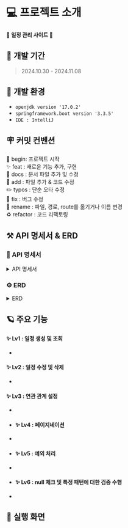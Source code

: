 
# 💻 프로젝트 소개
#### 📅 **일정 관리 사이트** 📅

## 🚀 개발 기간
> 2024.10.30 - 2024.11.08


## 🌱 개발 환경
- `openjdk version '17.0.2'`
- `springframework.boot version '3.3.5'`
- `IDE : IntelliJ`

## 🪧 커밋 컨벤션
🎉 begin: 프로젝트 시작 <br>
✨ feat : 새로운 기능 추가, 구현<br>
📝 docs : 문서 파일 추가 및 수정<br>
🔧 add :  파일 추가 & 코드 수정<br>
✏️ typos : 단순 오타 수정<br>
🐛 fix : 버그 수정<br>
🚚 rename : 파일, 경로, route를 옮기거나 이름 변경<br>
♻️ refactor : 코드 리팩토링<br>

## ⚒️ API 명세서 & ERD
### 📄 API 명세서
<details>
<summary>API 명세서</summary>
<br/>

#### 🗓️Schedule
|    기능    | method |URL|
|:--------:|:------:|:---:|
|  일정 생성   | POST  |/schedules|
| 일정 목록 조회 | GET  |/schedules|
| 일정 상세 조회 | GET  |/schedules/{schedule_Id}|
|  일정 수정   | PUT  |/schedules/{schedule_Id}|
|  일정 삭제   | DELETE  |/schedules/{schedule_Id}|

<details>
<summary>✅ 일정 생성</summary>

|  기능  | method |URL|
|:----:|:------:|:---:|
| 일정 생성 | POST  |/schedules|

#### Request Eelements
|        파라미터        |   타입    | 필수 여부 |           설명           |
|:------------------:|:-------:|:-----:|:----------------------:|
|      user_id       | String  |   Y   |         사용자 ID         |
|     user_name      | String  |   Y   |         사용자 이름         |
| schedule_password  | String  |   Y   |        일정 비밀번호         |
|   schedule_title   | String  |   Y   |         일정 제목          |
| schedule_contents  | String  |   Y   |         일정 내용          |
| schedule_insert_dt | String |   Y   |   일정 작성 일자(datetime)   |
| schedule_update_dt |  String   |   Y   | 일정 최종 수정 일자 (datetime) |

#### Respons Eelements
| 파라미터  |   타입    | 필수 여부 |     설명 |
|:-----:|:-------:|:-----:|:------:|
| schedule_id | Integer |   Y   |  일정 ID |

#### 요청 예시

```json
  {
    "user_id" : "550e8400-e29b-41d4-a716-441155770000",
    "user_name" : "작성자1",
    "schedule_password" : "12345",
    "schedule_title" : "오늘의 일정",
    "schedule_contents" : "과제 제출하기",
    "schedule_insert_dt" : "2024-10-30",
    "schedule_update_dt" : "2024-10-31"
  }
```
#### 응답 예시
- Statue Code 201 Created [생성 성공]
```json
  {
    "message" : "일정 생성에 성공했습니다.",
    "schedule_id" :"1"
  }
```
- Statue Code 400 Bad Request [잘못된 요청]
```json
  {
    "error": "일정 생성에 실패했습니다."
  }
```
- Statue Code 401 Unauthorized [권한 없음]
```json
  {
    "error": "일정 생성 권한이 없습니다."
  }
```
</details>

<details>
<summary>✅ 일정 목록 조회</summary>

|  기능  | method |URL|
|:----:|:------:|:---:|
| 일정 목록 조회 | GET  |/schedules|

#### Request Eelements
- x

#### Respons Eelements
| 파라미터  |   타입    | 필수 여부 |           설명           |
|:-----:|:-------:|:-----:|:----------------------:|
| schedule_id | Integer |   Y   |         일정 ID          |
|user_id | String  |   Y   |         사용자 ID         |
|     user_name      | String  |   Y   |         사용자 이름         |
| schedule_password | String  |   Y   |        일정 비밀번호         |
| schedule_title | String  |   Y   |         일정 제목          |
| schedule_contents | String  |   Y   |         일정 내용          |
| schedule_insert_dt | String |   Y   |   일정 작성 일자(datetime)   |
| schedule_update_dt |  String   |   Y   | 일정 최종 수정 일자 (datetime) |

#### 응답 예시
- Statue Code 200 OK [응답 성공]
```json
{
  "page": 1,
  "list_size": 10,
  "data": [
    {
      "schedule_id" :"1",
      "user_id" : "550e8400-e29b-41d4-a716-441155770000",
      "user_name" : "작성자1",
      "schedule_password" : "12345",
      "schedule_title" : "오늘의 일정",
      "schedule_contents" : "과제 제출하기",
      "schedule_insert_dt" : "2024-10-30",
      "schedule_update_dt" : "2024-10-31"
    },
    {
      "schedule_id" :"2",
      "user_id" : "450e8400-a29b-41d4-a726-441166330000",
      "user_name" : "작성자2",
      "schedule_password" : "5456a",
      "schedule_title" : "운동 하기",
      "schedule_contents" : "웨이트 1시간, 유산소 30분",
      "schedule_insert_dt" : "2024-10-31",
      "schedule_update_dt" : "2024-11-01"
    }
  ]
}
```
- Statue Code 400 Bad Request [잘못된 요청]
```json
  {
    "error": "일정 조회에 실패했습니다."
  }
```
- Statue Code 401 Unauthorized [권한 없음]
```json
  {
    "error": "일정 조회 권한이 없습니다."
  }
```
</details>

<details>
<summary>✅ 일정 상세 조회</summary>

|  기능  | method |URL|
|:----:|:------:|:---:|
| 일정 상세 조회 | GET  |/schedules/{schedule_Id}|

#### Request Eelements
- x

#### Respons Eelements
| 파라미터  |   타입    | 필수 여부 |           설명           |
|:-----:|:-------:|:-----:|:----------------------:|
| schedule_id | Integer |   Y   |         일정 ID          |
|user_id | String  |   Y   |         사용자 ID         |
|     user_name      | String  |   Y   |         사용자 이름         |
| schedule_password | String  |   Y   |        일정 비밀번호         |
| schedule_title | String  |   Y   |         일정 제목          |
| schedule_contents | String  |   Y   |         일정 내용          |
| schedule_insert_dt | String |   Y   |   일정 작성 일자(datetime)   |
| schedule_update_dt |  String   |   Y   | 일정 최종 수정 일자 (datetime) |

#### 응답 예시
- Statue Code 200 OK [응답 성공]
```json
{
  "schedule_id" :"1",
  "user_id" : "550e8400-e29b-41d4-a716-441155770000",
  "user_name" : "작성자1",
  "schedule_password" : "12345",
  "schedule_title" : "오늘의 일정",
  "schedule_contents" : "과제 제출하기",
  "schedule_insert_dt" : "2024-10-30",
  "schedule_update_dt" : "2024-10-31"
}
```
- Statue Code 400 Bad Request [잘못된 요청]
```json
  {
    "error": "일정 조회에 실패했습니다."
  }
```
- Statue Code 401 Unauthorized [권한 없음]
```json
  {
    "error": "일정 조회 권한이 없습니다."
  }
```
</details>

<details>
<summary>✅ 일정 수정</summary>

|  기능  | method |URL|
|:----:|:------:|:---:|
|  일정 수정   | PUT  |/schedules/{schedule_Id}|

#### Request Eelements
| 파라미터  |   타입    | 필수 여부 |           설명           |
|:-----:|:-------:|:-----:|:----------------------:|
| schedule_id | Integer |   Y   |         일정 ID          |
|user_id | String  |   Y   |         사용자 ID         |
|     user_name      | String  |   Y   |         사용자 이름         |
| schedule_password | String  |   Y   |        일정 비밀번호         |
| schedule_title | String  |   Y   |         일정 제목          |
| schedule_contents | String  |   Y   |         일정 내용          |
| schedule_update_dt |  String   |   Y   | 일정 최종 수정 일자 (datetime) |

#### Respons Eelements
| 파라미터  |   타입    | 필수 여부 |           설명           |
|:-----:|:-------:|:-----:|:----------------------:|
| schedule_id | Integer |   Y   |         일정 ID          |

#### 요청 예시

```json
  {
    "schedule_id" :"1",
    "user_id" : "550e8400-e29b-41d4-a716-441155770000",
    "user_name" : "수정한 작성자",
    "schedule_password" : "55555",
    "schedule_title" : "오늘의 일정 수정",
    "schedule_contents" : "과제 제출하기 수정 완료",
    "schedule_update_dt" : "2024-11-01"
  }
```

#### 응답 예시
- Statue Code 200 OK [응답 성공]
```json
{
  "message": "일정 수정에 성공했습니다.",
  "schedule_id" :"1"
}
```
- Statue Code 400 Bad Request [잘못된 요청]
```json
  {
    "error": "일정 수정에 실패했습니다."
  }
```
- Statue Code 401 Unauthorized [권한 없음]
```json
  {
    "error": "일정 수정 권한이 없습니다."
  }
```
</details>

<details>
<summary>✅ 일정 삭제</summary>

|  기능  | method |URL|
|:----:|:------:|:---:|
|  일정 삭제   | DELETE  |/schedules/{schedule_Id}|

#### Request Eelements
| 파라미터  |   타입    | 필수 여부 |           설명           |
|:-----:|:-------:|:-----:|:----------------------:|
| schedule_id | Integer |   Y   |         일정 ID          |
|user_id | String  |   Y   |         사용자 ID         |
| schedule_password | String  |   Y   |        일정 비밀번호         |



#### Respons Eelements
| 파라미터  |   타입    | 필수 여부 |           설명           |
|:-----:|:-------:|:-----:|:----------------------:|
| schedule_id | Integer |   Y   |         일정 ID          |

#### 요청 예시

- x

#### 응답 예시
- Statue Code 200 OK [응답 성공]
```json
{
  "message": "일정 삭제에 성공했습니다.",
  "schedule_id" :"1"
}
```
- Statue Code 400 Bad Request [잘못된 요청]
```json
  {
    "error": "일정 삭제에 실패했습니다."
  }
```
- Statue Code 401 Unauthorized [권한 없음]
```json
  {
    "error": "일정 삭제 권한이 없습니다."
  }
```
</details>
<br/>

#### 👤 User
|     기능     | method |         URL          |
|:----------:|:------:|:--------------------:|
|   사용자 등록   | POST  |        /users        |
| 사용자 정보 조회  | GET  |   /users/{user_Id}   |
| 사용자 정보 수정  | PUT  | /users/{user_Id} |
|   사용자 삭제   | DELETE  | /users/{user_Id} |

<details>
<summary>✅ 사용자 등록</summary>

|  기능  | method |URL|
|:----:|:------:|:---:|
|   사용자 등록   | POST  |        /users        |

#### Request Eelements
|        파라미터        |   타입    | 필수 여부 |             설명              |
|:------------------:|:-------:|:-----:|:---------------------------:|
|     user_name      | String  |   Y   |           사용자 이름            |
|     user_email      | String  |   Y   |           사용자 이메일           |
|     user_join_dt      | String  |   Y   |           사용자 가입일           |


#### Respons Eelements
| 파라미터  |   타입    | 필수 여부 |     설명 |
|:-----:|:-------:|:-----:|:------:|
|      user_id       | String  |   Y   |           사용자 ID            |
|     user_status      | String  |   Y   | 사용자 상태 (정상 : '1', 탈퇴 : '2') |

#### 요청 예시

```json
  {
    "user_name" : "작성자 닉네임",
    "user_email" : "abcd@gmail.com",
    "user_join_dt" : "2024-10-31"
  }
```
#### 응답 예시
- Statue Code 201 Created [생성 성공]
```json
  {
    "message" : "회원 등록에 성공했습니다.",
    "user_id" : "550e8400-e29b-41d4-a716-441155770000",
    "user_status" : "1"
  }
```
- Statue Code 400 Bad Request [잘못된 요청]
```json
  {
    "error": "회원 등록에 실패했습니다."
  }
```
</details>

<details>
<summary>✅ 사용자 정보 조회</summary>

|  기능  | method |URL|
|:----:|:------:|:---:|
| 사용자 정보 조회  | GET  |   /users/{user_Id}   |

#### Request Eelements
|        파라미터        |   타입    | 필수 여부 |             설명              |
|:------------------:|:-------:|:-----:|:---------------------------:|
|      user_id       | String  |   Y   |           사용자 ID            |


#### Respons Eelements
| 파라미터  |   타입    | 필수 여부 |     설명 |
|:-----:|:-------:|:-----:|:------:|
|      user_id       | String  |   Y   |           사용자 ID            |
|     user_name      | String  |   Y   |           사용자 이름            |
|     user_email      | String  |   Y   |           사용자 이메일           |
|     user_join_dt      | String  |   Y   |           사용자 가입일           |
|     user_status      | String  |   Y   | 사용자 상태 (정상 : '1', 탈퇴 : '2') |

#### 요청 예시

- x

#### 응답 예시
- Statue Code 200 OK [응답 성공]
```json
  {
  "user_id" : "550e8400-e29b-41d4-a716-441155770000",
  "user_name" : "작성자 닉네임",
  "user_email" : "abcd@gmail.com",
  "user_join_dt" : "2024-10-31",
  "user_status" : "1"
}
```
- Statue Code 400 Bad Request [잘못된 요청]
```json
  {
    "error": "회원 조회에 실패했습니다."
  }
```
- Statue Code 401 Unauthorized [권한 없음]
```json
  {
    "error": "회원 조회 권한이 없습니다."
  }
```
</details>

<details>
<summary>✅ 사용자 정보 수정</summary>

|  기능  | method |URL|
|:----:|:------:|:---:|
| 사용자 정보 수정  | PUT  | /users/{user_Id} |

#### Request Eelements
|        파라미터        |   타입    | 필수 여부 |             설명              |
|:------------------:|:-------:|:-----:|:---------------------------:|
|     user_name      | String  |   Y   |           사용자 이름            |
|     user_email      | String  |   Y   |           사용자 이메일           |


#### Respons Eelements
| 파라미터  |   타입    | 필수 여부 |     설명 |
|:-----:|:-------:|:-----:|:------:|
|      user_id       | String  |   Y   |           사용자 ID            |

#### 요청 예시

```json
  {
    "user_name" : "작성자 닉네임 수정",
    "user_email" : "xdwe@gmail.com"
  }
```
#### 응답 예시
- Statue Code 200 OK [생성 성공]
```json
  {
    "message" : "회원 정보를 수정했습니다.",
    "user_id" : "550e8400-e29b-41d4-a716-441155770000"
  }
```
- Statue Code 400 Bad Request [잘못된 요청]
```json
  {
    "error": "회원 정보를 수정에 실패했습니다."
  }
```
- Statue Code 401 Unauthorized [권한 없음]
```json
  {
    "error": "회원 정보를 수정할 수 있는 권한이 없습니다."
  }
```
</details>

<details>
<summary>✅ 사용자 삭제</summary>

|  기능  | method |URL|
|:----:|:------:|:---:|
| 사용자 삭제  | DELETE  | /users/{user_Id} |

#### Request Eelements
|        파라미터        |   타입    | 필수 여부 |             설명              |
|:------------------:|:-------:|:-----:|:---------------------------:|
|      user_id       | String  |   Y   |           사용자 ID            |



#### Respons Eelements
| 파라미터  |   타입    | 필수 여부 |     설명 |
|:-----:|:-------:|:-----:|:------:|
|     user_status      | String  |   Y   | 사용자 상태 (정상 : '1', 탈퇴 : '2') |

#### 요청 예시

```json
  {
    "user_id" : "550e8400-e29b-41d4-a716-441155770000"
  }
```
#### 응답 예시
- Statue Code 200 OK [생성 성공]
```json
  {
    "message" : "회원 삭제를 성공했습니다.",
    "user_status" : "2"
  }
```
- Statue Code 400 Bad Request [잘못된 요청]
```json
  {
    "error": "회원 삭제를 실패했습니다."
  }
```
- Statue Code 401 Unauthorized [권한 없음]
```json
  {
    "error": "회원 삭제 권한이 없습니다."
  }
```
</details>


</details>

### ️⚙️ ERD
<details>
<summary>ERD</summary>

![SchedulePlanner - ERD](https://github.com/user-attachments/assets/7608371f-cfac-440c-aeb0-ab4249370caa)
</details>

## 🪐 주요 기능
#### **✨ Lv1 : 일정 생성 및 조회**
* 


#### **✨ Lv2 : 일정 수정 및 삭제**
* 

#### **✨ Lv3 : 연관 관계 설정**
*

* #### **✨ Lv4 : 페이지네이션**
*

* #### **✨ Lv5 : 예외 처리**
* 

* #### **✨ Lv6 : null 체크 및 특정 패턴에 대한 검증 수행**
*

## 🌟 실행 화면

